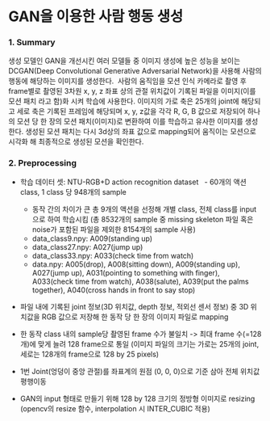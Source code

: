 # GAN을 이용한 사람 행동 생성

### 1. Summary
생성 모델인 GAN을 개선시킨 여러 모델들 중 이미지 생성에 높은 성능을 보이는 DCGAN(Deep Convolutional Generative Adversarial Network)을 사용해 사람의 행동에 해당하는 이미지를 생성한다.  사람의 움직임을 모션 인식 카메라로 촬영 후 frame별로 촬영된 3차원 x, y, z 좌표 상의 관절 위치값이 기록된 파일을 이미지(이를 모션 패치 라고 함)화 시켜 학습에 사용한다. 이미지의 가로 축은 25개의 joint에 해당되고 세로 축은 기록된 프레임에 해당되며 x, y, z값을 각각 R, G, B 값으로 저장되어 하나의 모션 당 한 장의 모션 패치(이미지)로 변환하여 이를 학습하고 유사한 이미지를 생성한다. 생성된 모션 패치는 다시 3d상의 좌표 값으로 mapping되어 움직이는 모션으로 시각화 해 최종적으로 생성된 모션을 확인한다.

### 2. Preprocessing
- 학습 데이터 셋: NTU-RGB+D action recognition dataset
  - 60개의 액션 class, 1 class 당 948개의 sample
  - 동작 간의 차이가 큰 총 9개의 액션을 선정해 개별 class, 전체 class를 input으로 하여 학습시킴 (총 8532개의 sample 중 missing skeleton 파일 혹은 noise가 포함된 파일을 제외한 8154개의 sample 사용)
  - data_class9.npy: A009(standing up)
  - data_class27.npy: A027(jump up)
  - data_class33.npy: A033(check time from watch)
  - data.npy: A005(drop), A008(sitting down), A009(standing up), A027(jump up), A031(pointing to something with finger), A033(check time from watch), A038(salute), A039(put the palms together), A040(cross hands in front to say stop)
  
- 파일 내에 기록된 joint 정보(3D 위치값, depth 정보, 적외선 센서 정보) 중 3D 위치값을 RGB 값으로 저장해 한 동작 당 한 장의 이미지 파일로 mapping
- 한 동작 class 내의 sample당 촬영된 frame 수가 불일치 -> 최대 frame 수(=128개)에 맞게 늘려 128 frame으로 통일 (이미지 파일의 크기는 가로는 25개의 joint, 세로는 128개의 frame으로 128 by 25 pixels)
- 1번 Joint(엉덩이 중앙 관절)를 좌표계의 원점 (0, 0, 0)으로 기준 삼아 전체 위치값 평행이동
- GAN의 input 형태로 만들기 위해 128 by 128 크기의 정방형 이미지로 resizing (opencv의 resize 함수, interpolation 시 INTER_CUBIC 적용)
